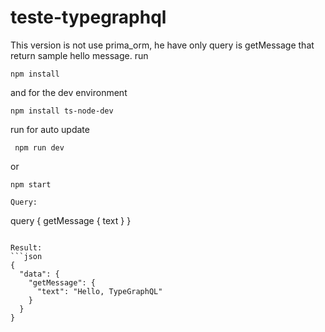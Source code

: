 # teste-typegraphql

This version is not use prima_orm, he have only query is getMessage that return sample hello message.
run 
```console
npm install
```
and for the dev environment
```console
npm install ts-node-dev
```

run for auto update
```console
 npm run dev
```

or
```console
npm start
```

```
Query:

```
query {
  getMessage {
    text
  }
}
```

Result:
```json 
{
  "data": {
    "getMessage": {
      "text": "Hello, TypeGraphQL"
    }
  }
}
```
